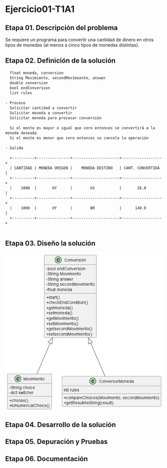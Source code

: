 # Ejercicio01-T1A1
## Etapa 01. Descripción del problema
Se requiere un programa para convertir una cantidad de dinero en otros tipos de monedas (al menos a cinco tipos de monedas distintas). 
## Etapa 02. Definición de la solución
~~~ Entrada
  float moneda, conversion
  String Movimiento, secondMovimiento, answer
  double conversion
  bool endConversion
  list rules
  
- Proceso
  Solicitar cantidad a convertir
  Solicitar moneda a convertir
  Solicitar moneda para procesar conversión
   
  Si el monto es mayor o igual que cero entonces se convertirá a la moneda deseada
  Si el monto es menor que cero entonces se cancela la operación
 
- Salida
  
  +----------+---------------+---------------------+------------------+
  | CANTIDAD | MONEDA ORIGEN |    MONEDA DESTINO   | CANT. CONVERTIDA |
  +----------+---------------+---------------------+------------------+
  |    1000  |       UY      |        US           |       26.0       |
  +----------+---------------+---------------------+------------------+
  |    1000  |       UY      |        BR           |      140.0       |
  +----------+---------------+---------------------+------------------+
  
  ~~~
## Etapa 03. Diseño la solución
![Diagrama](https://github.com/richardmartus/Ejercicio01Python/blob/main/.idea/Diagrama%20de%20clases01.png)


## Etapa 04. Desarrollo de la solución
## Etapa 05. Depuración y Pruebas
## Etapa 06. Documentación